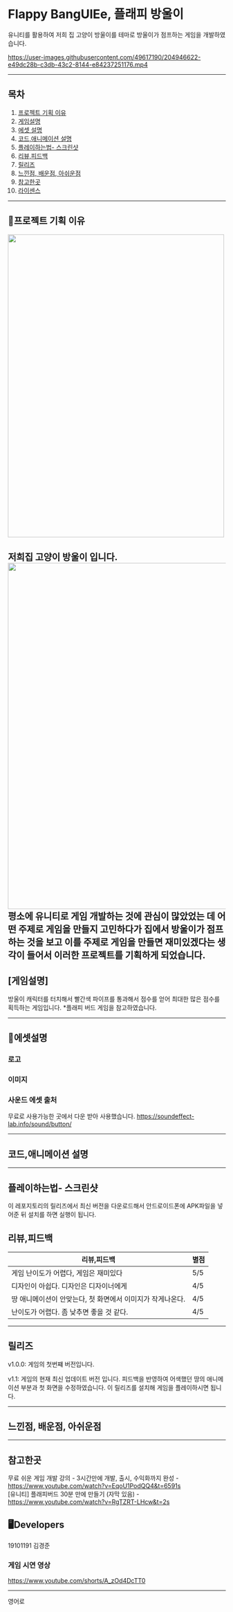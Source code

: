 





# Flappy BangUlEe, 플래피 방울이

유니티를 활용하여 저희 집 고양이 방울이를 테마로 방울이가 점프하는 게임을 개발하였습니다.  

https://user-images.githubusercontent.com/49617190/204946622-e49dc28b-c3db-43c2-8144-e84237251176.mp4


---

## 목차

1. [프로젝트 기획 이유](#프로젝트-기획-이유)
2. [게임설명](게임설명)
3. [에셋 설명](에셋-설명)
4. [코드,애니메이션 설명](코드,애니메이션-설명)
5. [플레이하는법- 스크린샷](플레이하는법--스크린샷)
6. [리뷰,피드백](리뷰,피드백)
7. [릴리즈](릴리즈)
8. [느낀점, 배운점, 아쉬운점](느낀점,배운점,아쉬운점)
9. [참고한곳](참고한곳)
10. [라이센스](라이센스)

---

## 📝프로젝트 기획 이유
<img src="https://user-images.githubusercontent.com/49617190/204704448-6c2ea206-b5cb-454a-acaa-9dc55741fdbf.png"  width="500" height="700">

저희집 고양이 방울이 입니다.
<img src="https://user-images.githubusercontent.com/49617190/204705259-c445467c-a907-4c8a-93b7-3f2c0fbfc6e6.gif"  width="800" height="800">  
평소에 유니티로 게임 개발하는 것에 관심이 많았었는 데 어떤 주제로 게임을 만들지 고민하다가 집에서 방울이가 점프하는 것을 보고 이를 주제로 게임을 만들면 재미있겠다는 생각이 들어서 이러한 프로젝트를 기획하게 되었습니다. 
---
## [게임설명]
방울이 캐릭터를 터치해서 빨간색 파이프를 통과해서 점수를 얻어 최대한 많은 점수를 획득하는 게임입니다.
*플래피 버드 게임을 참고하였습니다.

---

## 📝에셋설명

### 로고

### 이미지

### 사운드 에셋 출처
무료로 사용가능한 곳에서 다운 받아 사용했습니다.
https://soundeffect-lab.info/sound/button/

---

## 코드,애니메이션 설명



---

## 플레이하는법- 스크린샷
이 레포지토리의 릴리즈에서 최신 버전을 다운로드해서 안드로이드폰에 APK파일을 넣어준 뒤 설치를 하면 실행이 됩니다.




## 리뷰,피드백
| 리뷰,피드백    | 별점      |
|-----------|------------|
| 게임 난이도가 어렵다, 게임은 재미있다 | 5/5 |
| 디자인이 아쉽다. 디자인은 디자이너에게 | 4/5 |
| 땅 애니메이션이 안맞는다, 첫 화면에서 이미지가 작게나온다. | 4/5 |
| 난이도가 어렵다. 좀 낮추면 좋을 것 같다. | 4/5 |

---

## 릴리즈
v1.0.0: 게임의 첫번쨰 버전입니다.

v1.1: 게임의 현재 최신 업데이트 버전 입니다. 피드백을 반영하여 어색했던 땅의 애니메이션 부분과 첫 화면을 수정하였습니다. 이 릴리즈를 설치해 게임을 플레이하시면 됩니다.

---


## 느낀점, 배운점, 아쉬운점



---
## 참고한곳
무료 쉬운 게임 개발 강의 - 3시간만에 개발, 출시, 수익화까지 완성 - https://www.youtube.com/watch?v=EqoU1PodQQ4&t=6591s  
[유니티] 플래피버드 30분 만에 만들기 (자막 있음) - https://www.youtube.com/watch?v=RgTZRT-LHcw&t=2s  


## 🖥️Developers
19101191 김경준

### 게임 시연 영상 ###
https://www.youtube.com/shorts/A_zOd4DcTT0


<hr>
영어로



